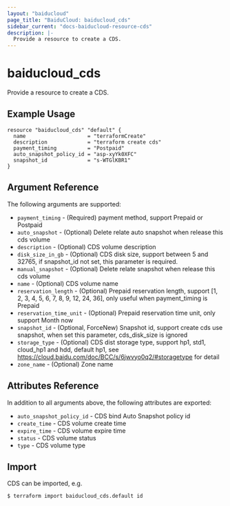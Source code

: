 ```yaml
---
layout: "baiducloud"
page_title: "BaiduCloud: baiducloud_cds"
sidebar_current: "docs-baiducloud-resource-cds"
description: |-
  Provide a resource to create a CDS.
---
```


# baiducloud_cds

Provide a resource to create a CDS.

## Example Usage

```hcl
resource "baiducloud_cds" "default" {
  name                    = "terraformCreate"
  description             = "terraform create cds"
  payment_timing          = "Postpaid"
  auto_snapshot_policy_id = "asp-xyYk0XFC"
  snapshot_id             = "s-WTGlKBR1"
}
```

## Argument Reference

The following arguments are supported:

* `payment_timing` - (Required) payment method, support Prepaid or Postpaid
* `auto_snapshot` - (Optional) Delete relate auto snapshot when release this cds volume
* `description` - (Optional) CDS volume description
* `disk_size_in_gb` - (Optional) CDS disk size, support between 5 and 32765, if snapshot_id not set, this parameter is required.
* `manual_snapshot` - (Optional) Delete relate snapshot when release this cds volume
* `name` - (Optional) CDS volume name
* `reservation_length` - (Optional) Prepaid reservation length, support [1, 2, 3, 4, 5, 6, 7, 8, 9, 12, 24, 36], only useful when payment_timing is Prepaid
* `reservation_time_unit` - (Optional) Prepaid reservation time unit, only support Month now
* `snapshot_id` - (Optional, ForceNew) Snapshot id, support create cds use snapshot, when set this parameter, cds_disk_size is ignored
* `storage_type` - (Optional) CDS dist storage type, support hp1, std1, cloud_hp1 and hdd, default hp1, see https://cloud.baidu.com/doc/BCC/s/6jwvyo0q2/#storagetype for detail
* `zone_name` - (Optional) Zone name

## Attributes Reference

In addition to all arguments above, the following attributes are exported:

* `auto_snapshot_policy_id` - CDS bind Auto Snapshot policy id
* `create_time` - CDS volume create time
* `expire_time` - CDS volume expire time
* `status` - CDS volume status
* `type` - CDS volume type


## Import

CDS can be imported, e.g.

```hcl
$ terraform import baiducloud_cds.default id
```

